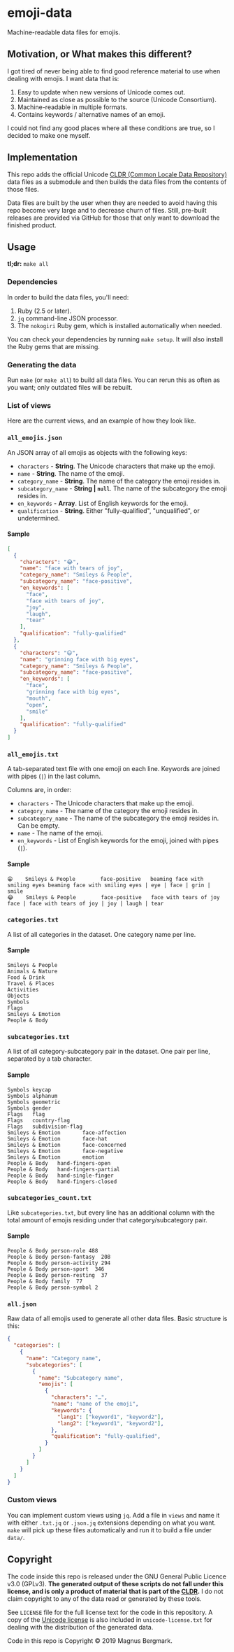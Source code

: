 # emoji-data

Machine-readable data files for emojis.

## Motivation, or What makes this different?

I got tired of never being able to find good reference material to use when
dealing with emojis. I want data that is:

1. Easy to update when new versions of Unicode comes out.
2. Maintained as close as possible to the source (Unicode Consortium).
3. Machine-readable in multiple formats.
4. Contains keywords / alternative names of an emoji.

I could not find any good places where all these conditions are true, so I
decided to make one myself.

## Implementation

This repo adds the official Unicode [CLDR (Common Locale Data
Repository)][cldr] data files as a submodule and then builds the data files
from the contents of those files.

Data files are built by the user when they are needed to avoid having this repo
become very large and to decrease churn of files. Still, pre-built releases are
provided via GitHub for those that only want to download the finished product.

## Usage

**tl;dr:** `make all`

### Dependencies

In order to build the data files, you'll need:

1. Ruby (2.5 or later).
2. `jq` command-line JSON processor.
3. The `nokogiri` Ruby gem, which is installed automatically when needed.

You can check your dependencies by running `make setup`. It will also install
the Ruby gems that are missing.

### Generating the data

Run `make` (or `make all`) to build all data files. You can rerun this as often
as you want; only outdated files will be rebuilt.

### List of views

Here are the current views, and an example of how they look like.

### `all_emojis.json`

An JSON array of all emojis as objects with the following keys:

* `characters` - **String**. The Unicode characters that make up the emoji.
* `name` - **String**. The name of the emoji.
* `category_name` - **String**. The name of the category the emoji resides in.
* `subcategory_name` - **String | `null`**. The name of the subcategory the
  emoji resides in.
* `en_keywords` - **Array<String>**. List of English keywords for the emoji.
* `qualification` - **String**. Either "fully-qualified", "unqualified", or
  undetermined.

#### Sample

```json
[
  {
    "characters": "😂",
    "name": "face with tears of joy",
    "category_name": "Smileys & People",
    "subcategory_name": "face-positive",
    "en_keywords": [
      "face",
      "face with tears of joy",
      "joy",
      "laugh",
      "tear"
    ],
    "qualification": "fully-qualified"
  },
  {
    "characters": "😃",
    "name": "grinning face with big eyes",
    "category_name": "Smileys & People",
    "subcategory_name": "face-positive",
    "en_keywords": [
      "face",
      "grinning face with big eyes",
      "mouth",
      "open",
      "smile"
    ],
    "qualification": "fully-qualified"
  }
]
```

### `all_emojis.txt`

A tab-separated text file with one emoji on each line. Keywords are joined with
pipes (`|`) in the last column.

Columns are, in order:

* `characters` - The Unicode characters that make up the emoji.
* `category_name` - The name of the category the emoji resides in.
* `subcategory_name` - The name of the subcategory the emoji resides in. Can be
  empty.
* `name` - The name of the emoji.
* `en_keywords` - List of English keywords for the emoji, joined with pipes
  (`|`).

#### Sample

```text
😁    Smileys & People        face-positive   beaming face with smiling eyes	beaming face with smiling eyes | eye | face | grin | smile
😂    Smileys & People        face-positive   face with tears of joy	face | face with tears of joy | joy | laugh | tear
```

### `categories.txt`

A list of all categories in the dataset. One category name per line.

#### Sample

```text
Smileys & People
Animals & Nature
Food & Drink
Travel & Places
Activities
Objects
Symbols
Flags
Smileys & Emotion
People & Body
```

### `subcategories.txt`

A list of all category-subcategory pair in the dataset. One pair per line,
separated by a tab character.

#### Sample

```text
Symbols keycap
Symbols alphanum
Symbols geometric
Symbols gender
Flags   flag
Flags   country-flag
Flags   subdivision-flag
Smileys & Emotion       face-affection
Smileys & Emotion       face-hat
Smileys & Emotion       face-concerned
Smileys & Emotion       face-negative
Smileys & Emotion       emotion
People & Body   hand-fingers-open
People & Body   hand-fingers-partial
People & Body   hand-single-finger
People & Body   hand-fingers-closed
```

### `subcategories_count.txt`

Like `subcategories.txt`, but every line has an additional column with the
total amount of emojis residing under that category/subcategory pair.

#### Sample

```text
People & Body person-role 488
People & Body person-fantasy  208
People & Body person-activity 294
People & Body person-sport  346
People & Body person-resting  37
People & Body family  77
People & Body person-symbol 2
```

### `all.json`

Raw data of all emojis used to generate all other data files. Basic structure is this:

```json
{
  "categories": [
    {
      "name": "Category name",
      "subcategories": [
        {
          "name": "Subcategory name",
          "emojis": [
            {
              "characters": "…",
              "name": "name of the emoji",
              "keywords": {
                "lang1": ["keyword1", "keyword2"],
                "lang2": ["keyword1", "keyword2"],
              },
              "qualification": "fully-qualified",
            }
          ]
        }
      ]
    }
  ]
}
```

### Custom views

You can implement custom views using `jq`. Add a file in `views` and name it
with either `.txt.jq` or `.json.jq` extensions depending on what you want.
`make` will pick up these files automatically and run it to build a file under
`data/`.

## Copyright

The code inside this repo is released under the GNU General Public Licence v3.0
(GPLv3). **The generated output of these scripts do not fall under this license,
and is only a product of material that is part of the [CLDR][cldr].** I do not
claim copyright to any of the data read or generated by these tools.

See `LICENSE` file for the full license text for the code in this repository. A
copy of the [Unicode license][unicode-license] is also included in
`unicode-license.txt` for dealing with the distribution of the generated data.

Code in this repo is Copyright © 2019 Magnus Bergmark.

[cldr]: http://cldr.unicode.org/
[unicode-license]: http://www.unicode.org/copyright.html
